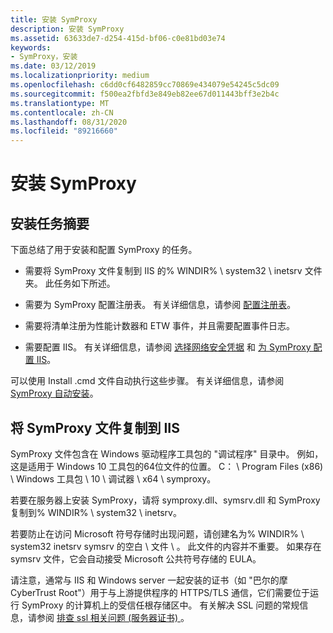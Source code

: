 ```yaml
---
title: 安装 SymProxy
description: 安装 SymProxy
ms.assetid: 63633de7-d254-415d-bf06-c0e81bd03e74
keywords:
- SymProxy，安装
ms.date: 03/12/2019
ms.localizationpriority: medium
ms.openlocfilehash: c6dd0cf6482859cc70869e434079e54245c5dc09
ms.sourcegitcommit: f500ea2fbfd3e849eb82ee67d011443bff3e2b4c
ms.translationtype: MT
ms.contentlocale: zh-CN
ms.lasthandoff: 08/31/2020
ms.locfileid: "89216660"
---
```

# <a name="installing-symproxy"></a>安装 SymProxy


## <a name="span-idsummary_of_installation_tasksspanspan-idsummary_of_installation_tasksspanspan-idsummary_of_installation_tasksspansummary-of-installation-tasks"></a><span id="Summary_of_installation_tasks"></span><span id="summary_of_installation_tasks"></span><span id="SUMMARY_OF_INSTALLATION_TASKS"></span>安装任务摘要


下面总结了用于安装和配置 SymProxy 的任务。

-   需要将 SymProxy 文件复制到 IIS 的% WINDIR% \\ system32 \\ inetsrv 文件夹。 此任务如下所述。

-   需要为 SymProxy 配置注册表。 有关详细信息，请参阅 [配置注册表](configuring-the-registry.md)。

-   需要将清单注册为性能计数器和 ETW 事件，并且需要配置事件日志。

-   需要配置 IIS。 有关详细信息，请参阅 [选择网络安全凭据](choosing-network-security-credentials.md) 和 [为 SymProxy 配置 IIS](configuring-iis-for-symproxy.md)。

可以使用 Install .cmd 文件自动执行这些步骤。 有关详细信息，请参阅 [SymProxy 自动安装](symproxy-automated-installation.md)。

## <a name="span-idcopy_the_symproxy_files_to_iisspanspan-idcopy_the_symproxy_files_to_iisspanspan-idcopy_the_symproxy_files_to_iisspancopy-the-symproxy-files-to-iis"></a><span id="Copy_the_SymProxy_files_to_IIS"></span><span id="copy_the_symproxy_files_to_iis"></span><span id="COPY_THE_SYMPROXY_FILES_TO_IIS"></span>将 SymProxy 文件复制到 IIS


SymProxy 文件包含在 Windows 驱动程序工具包的 "调试程序" 目录中。 例如，这是适用于 Windows 10 工具包的64位文件的位置。 C： \\ Program Files (x86) \\ Windows 工具包 \\ 10 \\ 调试器 \\ x64 \\ symproxy。

若要在服务器上安装 SymProxy，请将 symproxy.dll、symsrv.dll 和 SymProxy 复制到% WINDIR% \\ system32 \\ inetsrv。

若要防止在访问 Microsoft 符号存储时出现问题，请创建名为% WINDIR% \\ system32 inetsrv symsrv 的空白 \\ 文件 \\ 。 此文件的内容并不重要。 如果存在 symsrv 文件，它会自动接受 Microsoft 公共符号存储的 EULA。

请注意，通常与 IIS 和 Windows server 一起安装的证书（如 "巴尔的摩 CyberTrust Root"）用于与上游提供程序的 HTTPS/TLS 通信，它们需要位于运行 SymProxy 的计算机上的受信任根存储区中。 有关解决 SSL 问题的常规信息，请参阅 [排查 ssl 相关问题 (服务器证书) ](/iis/troubleshoot/security-issues/troubleshooting-ssl-related-issues-server-certificate)。

 

